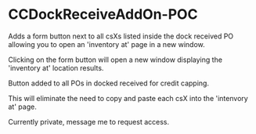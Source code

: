 # CCDockReceiveAddOn-POC
Adds a form button next to all csXs listed inside the dock received PO allowing you to open an 'inventory at' page in a new window.

Clicking on the form button will open a new window displaying the 'inventory at' location results.

Button added to all POs in docked received for credit capping.

This will eliminate the need to copy and paste each csX into the 'intenvory at' page.


Currently private, message me to request access.
